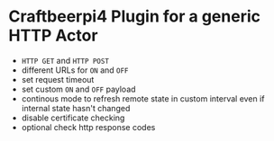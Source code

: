# Craftbeerpi4 Plugin for a generic HTTP Actor
* `HTTP GET` and `HTTP POST`
* different URLs for `ON` and `OFF`
* set request timeout
* set custom `ON` and `OFF` payload
* continous mode to refresh remote state in custom interval even if internal state hasn't changed
* disable certificate checking
* optional check http response codes
